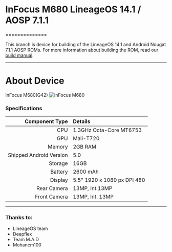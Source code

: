 # InFocus M680 LineageOS 14.1 / AOSP 7.1.1
==============

This branch is device for building of the LineageOS 14.1 and Android Nougat 7.1.1 AOSP ROMs. For more information about building the ROM, read our [build manual](manual).

---

# About Device

InFocus M680(G42)
![InFocus M680](http://img01.ibnlive.in/ibnlive/uploads/875x584/jpg/2015/12/infocus-m680-featured.jpg "InFocus M680")

### Specifications

Component Type | Details
-------:|:-------------------------
CPU     | 1.3GHz Octa-Core MT6753
GPU     | Mali-T720
Memory  | 2GB RAM
Shipped Android Version | 5.0
Storage | 16GB
Battery | 2600 mAh
Display | 5.5" 1920 x 1080 px DPI 480
Rear Camera | 13MP, Int.13MP 
Front Camera | 13MP, Int. 13MP

---




### Thanks to:
 * LineageOS team
 * Deepflex
 * Team M.A.D
 * Mohancm100
 

